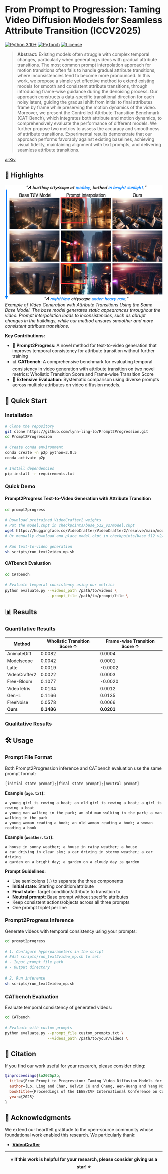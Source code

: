 # From Prompt to Progression: Taming Video Diffusion Models for Seamless Attribute Transition (ICCV2025)

[![Python 3.10+](https://img.shields.io/badge/python-3.10+-blue.svg)](https://www.python.org/downloads/)
[![PyTorch](https://img.shields.io/badge/PyTorch-2.0+-ee4c2c.svg)](https://pytorch.org/)
[![License](https://img.shields.io/badge/License-MIT-green.svg)](LICENSE)

> **Abstract:** Existing models often struggle with complex temporal changes, particularly when generating videos with gradual attribute transitions. The most common prompt interpolation approach for motion transitions often fails to handle gradual attribute transitions, where inconsistencies tend to become more pronounced. In this work, we propose a simple yet effective method to extend existing models for smooth and consistent attribute transitions, through introducing frame-wise guidance during the denoising process. Our approach constructs a data-specific transitional direction for each noisy latent, guiding the gradual shift from initial to final attributes frame by frame while preserving the motion dynamics of the video. Moreover, we present the Controlled-Attribute-Transition Benchmark (CAT-Bench), which integrates both attribute and motion dynamics, to comprehensively evaluate the performance of different models. We further propose two metrics to assess the accuracy and smoothness of attribute transitions. Experimental results demonstrate that our approach performs favorably against existing baselines, achieving visual fidelity, maintaining alignment with text prompts, and delivering seamless attribute transitions.

[arXiv](https://arxiv.org/abs/2509.19690)

## 🎯 Highlights

![Teaser](assets/teaser.png)
*Example of Video Generation with Attribute Transitions Using the Same Base Model. The base model generates static appearances throughout the video. Prompt interpolation leads to inconsistencies, such as abrupt changes in the buildings, while our method ensures smoother and more consistent attribute transitions.*

**Key Contributions:**
- 🚀 **Prompt2Progress**: A novel method for text-to-video generation that improves temporal consistency for attribute transition without further training
- 📊 **CATbench**: A comprehensive benchmark for evaluating temporal consistency in video generation with attribute transition on two novel metrics: Wholistic Transition Score and Frame-wise Transition Score
- 🔧 **Extensive Evaluation**: Systematic comparison using diverse prompts across multiple attributes on video diffusion models.

## 🚀 Quick Start

### Installation
```bash
# Clone the repository
git clone https://github.com/lynn-ling-lo/Prompt2Progression.git
cd Prompt2Progression

# Create conda environment
conda create -n p2p python=3.8.5
conda activate p2p

# Install dependencies
pip install -r requirements.txt
```

### Quick Demo

#### Prompt2Progress Text-to-Video Generation with Attribute Transition
```bash
cd prompt2progress

# Download pretrained VideoCrafter2 weights
# Put the model.ckpt in checkpoints/base_512_v2/model.ckpt
wget https://huggingface.co/VideoCrafter/VideoCrafter2/resolve/main/model.ckpt -P checkpoints/base_512_v2/
# Or manually download and place model.ckpt in checkpoints/base_512_v2/

# Run text-to-video generation
sh scripts/run_text2video_mp.sh
```

#### CATbench Evaluation
```bash
cd CATbench

# Evaluate temporal consistency using our metrics
python evaluate.py --videos_path /path/to/videos \
                   --prompt_file /path/to/prompt/file \
```

## 📊 Results

### Quantitative Results
| Method | Wholistic Transition Score ↑ | Frame-wise Transition Score ↑ | 
|--------|-------|-------|
| AnimateDiff | 0.0082 | 0.0004 |
| Modelscope | 0.0042 | 0.0001 |
| Latte | 0.0019 | -0.0002 |
| VideoCrafter2 | 0.0022 | 0.0003|
| Free-Bloom | 0.1077 | -0.0020 |
| VideoTetris |0.0134 | 0.0012 |
| Gen-L | 0.1166 | 0.0135 |
| FreeNoise |0.0578 | 0.0066 |
| **Ours** | **0.1486** | **0.0201** |

### Qualitative Results




## 🛠️ Usage
### Prompt File Format
Both Prompt2Progression inference and CATbench evaluation use the same prompt format:
```
[initial state prompt];[final state prompt];[neutral prompt]
```

**Example (`age.txt`):**
```
a young girl is rowing a boat; an old girl is rowing a boat; a girl is rowing a boat
a young man walking in the park; an old man walking in the park; a man walking in the park  
a young woman reading a book; an old woman reading a book; a woman reading a book
```

**Example (`weather.txt`):**
```
a house in sunny weather; a house in rainy weather; a house
a car driving in clear sky; a car driving in stormy weather; a car driving
a garden on a bright day; a garden on a cloudy day ;a garden
```

**Prompt Guidelines:**
- Use semicolons (`;`) to separate the three components
- **Initial state**: Starting condition/attribute  
- **Final state**: Target condition/attribute to transition to
- **Neutral prompt**: Base prompt without specific attributes
- Keep consistent actions/objects across all three prompts
- One prompt triplet per line

### Prompt2Progress Inference

Generate videos with temporal consistency using your prompts:

```bash
cd prompt2progress

# 1. Configure hyperparameters in the script
# Edit scripts/run_text2video_mp.sh to set:
# - Input prompt file path
# - Output directory

# 2. Run inference
sh scripts/run_text2video_mp.sh
```

### CATbench Evaluation

Evaluate temporal consistency of generated videos:

```bash
cd CATbench

# Evaluate with custom prompts
python evaluate.py --prompt_file custom_prompts.txt \
                   --videos_path /path/to/your/videos \

```



## 📄 Citation

If you find our work useful for your research, please consider citing:

```bibtex
@inproceedings{lo2025p2p,
  title={From Prompt to Progression: Taming Video Diffusion Models for Seamless Attribute Transition},
  author={Lo, Ling and Chan, Kelvin CK and Cheng, Wen-Huang and Yang Ming-Hsuan},
  booktitle={Proceedings of the IEEE/CVF International Conference on Computer Vision (ICCV)},
  year={2025}
}
```

## 🙏 Acknowledgments
We extend our heartfelt gratitude to the open-source community whose foundational work enabled this research. We particularly thank:
- **[VideoCrafter](https://github.com/AILab-CVC/VideoCrafter)**

---

<div align="center">

**⭐ If this work is helpful for your research, please consider giving us a star! ⭐**

</div>
